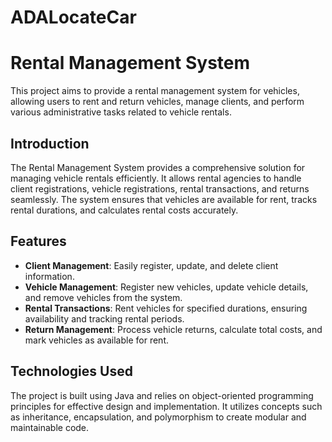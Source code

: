 # ADALocateCar

# Rental Management System

This project aims to provide a rental management system for vehicles, allowing users to rent and return vehicles, manage clients, and perform various administrative tasks related to vehicle rentals.

## Introduction

The Rental Management System provides a comprehensive solution for managing vehicle rentals efficiently. It allows rental agencies to handle client registrations, vehicle registrations, rental transactions, and returns seamlessly. The system ensures that vehicles are available for rent, tracks rental durations, and calculates rental costs accurately.

## Features

- **Client Management**: Easily register, update, and delete client information.
- **Vehicle Management**: Register new vehicles, update vehicle details, and remove vehicles from the system.
- **Rental Transactions**: Rent vehicles for specified durations, ensuring availability and tracking rental periods.
- **Return Management**: Process vehicle returns, calculate total costs, and mark vehicles as available for rent.

## Technologies Used

The project is built using Java and relies on object-oriented programming principles for effective design and implementation. It utilizes concepts such as inheritance, encapsulation, and polymorphism to create modular and maintainable code.
